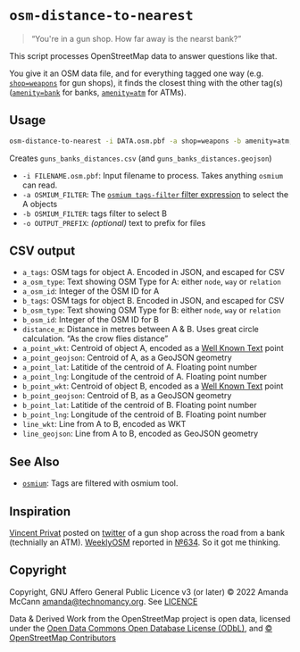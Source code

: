 # `osm-distance-to-nearest`

> “You're in a gun shop. How far away is the nearst bank?”

This script processes OpenStreetMap data to answer questions like that. 

You give it an OSM data file, and for everything tagged one way (e.g. [`shop=weapons`](https://wiki.openstreetmap.org/wiki/Tag:shop%3Dweapons) for gun shops), it finds the closest thing with the other tag(s) ([`amenity=bank`](https://wiki.openstreetmap.org/wiki/Tag:amenity%3Dbank) for banks, [`amenity=atm`](https://wiki.openstreetmap.org/wiki/Tag:amenity%3Datm) for ATMs).

## Usage

```bash
osm-distance-to-nearest -i DATA.osm.pbf -a shop=weapons -b amenity=atm,bank -o guns_banks_
```

Creates `guns_banks_distances.csv` (and `guns_banks_distances.geojson`)

* `-i FILENAME.osm.pbf`:  Input filename to process. Takes anything `osmium` can read.
* `-a OSMIUM_FILTER`: The [`osmium tags-filter` filter expression](https://osmcode.org/osmium-tool/manual.html#filtering-by-tags) to select the A objects
* `-b OSMIUM_FILTER`: tags filter to select B
* `-o OUTPUT_PREFIX`: *(optional)* text to prefix for files

## CSV output

* `a_tags`: OSM tags for object A. Encoded in JSON, and escaped for CSV
* `a_osm_type`: Text showing OSM Type for A: either `node`, `way` or `relation`
* `a_osm_id`: Integer of the OSM ID for A
* `b_tags`: OSM tags for object B. Encoded in JSON, and escaped for CSV
* `b_osm_type`: Text showing OSM Type for B: either `node`, `way` or `relation`
* `b_osm_id`: Integer of the OSM ID for B
* `distance_m`: Distance in metres between A & B. Uses great circle calculation. “As the crow flies distance”
* `a_point_wkt`: Centroid of object A, encoded as a [Well Known Text](https://en.wikipedia.org/wiki/Well-known_text_representation_of_geometry) point
* `a_point_geojson`: Centroid of A, as a GeoJSON geometry
* `a_point_lat`: Latitide of the centroid of A. Floating point number
* `a_point_lng`: Longitude of the centroid of A. Floating point number
* `b_point_wkt`: Centroid of object B, encoded as a [Well Known Text](https://en.wikipedia.org/wiki/Well-known_text_representation_of_geometry) point
* `b_point_geojson`: Centroid of B, as a GeoJSON geometry
* `b_point_lat`: Latitide of the centroid of B. Floating point number
* `b_point_lng`: Longitude of the centroid of B. Floating point number
* `line_wkt`: Line from A to B, encoded as WKT
* `line_geojson`: Line from A to B, encoded as GeoJSON geometry

## See Also

* [`osmium`](https://osmcode.org/osmium-tool/): Tags are filtered with osmium tool.

## Inspiration

[Vincent Privat](https://wiki.openstreetmap.org/wiki/User:Don-vip) posted on [twitter](https://twitter.com/VincentPrivat/status/1567689683022319616) of a gun shop across the road from a bank (technially an ATM). [WeeklyOSM](https://weeklyosm.eu) reported in [№634](https://weeklyosm.eu/archives/15945). So it got me thinking.

## Copyright

Copyright, GNU Affero General Public Licence v3 (or later) © 2022 Amanda McCann <amanda@technomancy.org>. See [LICENCE](./LICENCE)

Data & Derived Work from the OpenStreetMap project is open data, licensed under the [Open Data Commons Open Database License (ODbL)](https://opendatacommons.org/licenses/odbl/), and [© OpenStreetMap Contributors](https://www.openstreetmap.org/copyright)
